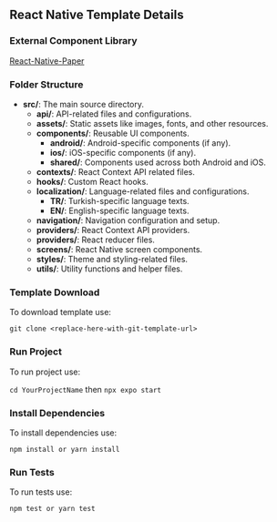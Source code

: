 ## React Native Template Details

### External Component Library
[React-Native-Paper](https://reactnativepaper.com/)

### Folder Structure

- **src/**: The main source directory.
  - **api/**: API-related files and configurations.
  - **assets/**: Static assets like images, fonts, and other resources.
  - **components/**: Reusable UI components.
    - **android/**: Android-specific components (if any).
    - **ios/**: iOS-specific components (if any).
    - **shared/**: Components used across both Android and iOS.
  - **contexts/**: React Context API related files.  
  - **hooks/**: Custom React hooks.
  - **localization/**: Language-related files and configurations.
    - **TR/**: Turkish-specific language texts.
    - **EN/**: English-specific language texts.
  - **navigation/**: Navigation configuration and setup.
  - **providers/**: React Context API providers.
  - **providers/**: React reducer files.
  - **screens/**: React Native screen components.
  - **styles/**: Theme and styling-related files.
  - **utils/**: Utility functions and helper files.

### Template Download
To download template use:

`git clone <replace-here-with-git-template-url>`

### Run Project
To run project use:

`cd YourProjectName` then `npx expo start`

### Install Dependencies
To install dependencies use:

`npm install or yarn install`

### Run Tests
To run tests use:

`npm test or yarn test`
